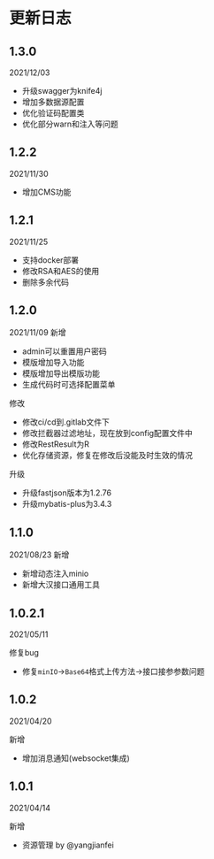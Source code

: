 # 更新日志

## 1.3.0
2021/12/03
- 升级swagger为knife4j
- 增加多数据源配置
- 优化验证码配置类
- 优化部分warn和注入等问题


## 1.2.2
2021/11/30
- 增加CMS功能


## 1.2.1
2021/11/25
- 支持docker部署
- 修改RSA和AES的使用
- 删除多余代码


## 1.2.0
2021/11/09
新增
- admin可以重置用户密码
- 模版增加导入功能
- 模版增加导出模版功能
- 生成代码时可选择配置菜单

修改
- 修改ci/cd到.gitlab文件下
- 修改拦截器过滤地址，现在放到config配置文件中
- 修改RestResult为R
- 优化存储资源，修复在修改后没能及时生效的情况

升级
- 升级fastjson版本为1.2.76
- 升级mybatis-plus为3.4.3


## 1.1.0
2021/08/23
新增
- 新增动态注入minio
- 新增大汉接口通用工具


## 1.0.2.1
2021/05/11

修复bug
- 修复`minIO`→`Base64`格式上传方法→接口接参参数问题


## 1.0.2
2021/04/20

新增
- 增加消息通知(websocket集成)



## 1.0.1
2021/04/14

新增
- 资源管理 by @yangjianfei
